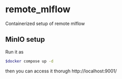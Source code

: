 # remote_mlflow
Containerized setup of remote mlflow

## MinIO setup

Run it as

```bash
$docker compose up -d
```

then you can access it thorugh http://localhost:9001/


